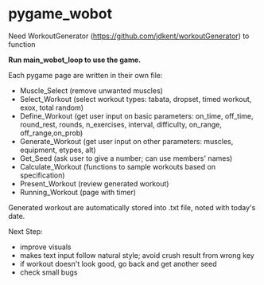 # pygame_wobot
Need WorkoutGenerator (https://github.com/jdkent/workoutGenerator) to function


**Run main_wobot_loop to use the game.**

Each pygame page are written in their own file:
- Muscle_Select (remove unwanted muscles)
- Select_Workout (select workout types: tabata, dropset, timed workout, exox, total random)
- Define_Workout (get user input on basic parameters: on_time, off_time, round_rest, rounds, n_exercises, interval, difficulty, on_range, off_range,on_prob)
- Generate_Workout (get user input on other parameters: muscles, equipment, etypes, alt)
- Get_Seed (ask user to give a number; can use members' names)
- Calculate_Workout (functions to sample workouts based on specification)
- Present_Workout (review generated workout)
- Running_Workout (page with timer)


Generated workout are automatically stored into .txt file, noted with today's date.



Next Step:
- improve visuals
- makes text input follow natural style; avoid crush result from wrong key
- if workout doesn't look good, go back and get another seed
- check small bugs
